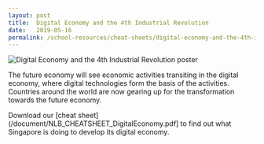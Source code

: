 ```yaml
---
layout: post
title:  Digital Economy and the 4th Industrial Revolution
date:   2019-05-16
permalink: /school-resources/cheat-sheets/digital-economy-and-the-4th-industrial-revolution
---
```


![Digital Economy and the 4th Industrial Revolution poster](/images/digital-economy.png.png)

The future economy will see economic activities transiting in the digital economy, where digital technologies form the basis of the activities. Countries around the world are now gearing up for the transformation towards the future economy.

Download our [cheat sheet](/document/NLB_CHEATSHEET_DigitalEconomy.pdf] to find out what Singapore is doing to develop its digital economy.